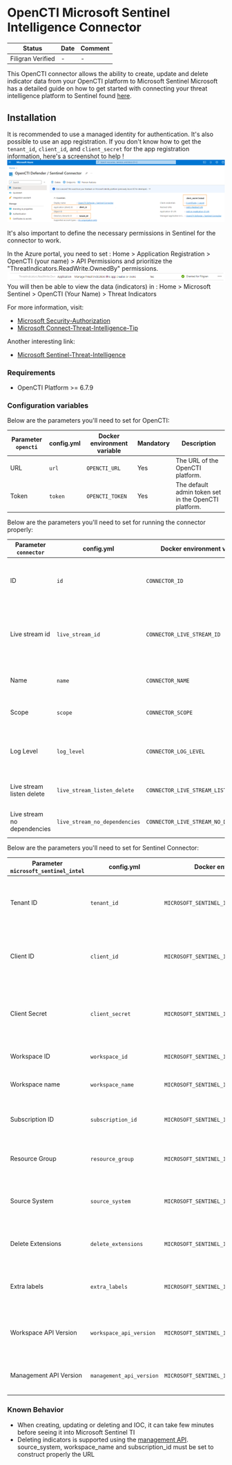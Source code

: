 # OpenCTI Microsoft Sentinel Intelligence Connector

| Status            | Date | Comment |
|-------------------|------|---------|
| Filigran Verified | -    | -       |

This OpenCTI connector allows the ability to create, update and delete indicator data from your OpenCTI platform to
Microsoft Sentinel
Microsoft has a detailed guide on how to get started with connecting your threat intelligence platform to Sentinel
found [here](https://learn.microsoft.com/en-us/azure/sentinel/connect-threat-intelligence-upload-api).

## Installation

It is recommended to use a managed identity for authentication. It's also possible to use an app registration.
If you don't know how to get the `tenant_id`, `client_id`, and `client_secret` for the app registration information,
here's a screenshot to
help !
![Sentinel_variables](./doc/sentinel_info_variables.png)

It's also important to define the necessary permissions in Sentinel for the connector to work.

In the Azure portal, you need to set :
Home > Application Registration > OpenCTI (your name) > API Permissions
and prioritize the "ThreatIndicators.ReadWrite.OwnedBy" permissions.
![Sentinel_permission](./doc/permission_mandatory.png)
You will then be able to view the data (indicators) in :
Home > Microsoft Sentinel > OpenCTI (Your Name) > Threat Indicators

For more information, visit:

- [Microsoft Security-Authorization](https://learn.microsoft.com/en-us/graph/security-authorization)
- [Microsoft Connect-Threat-Intelligence-Tip](https://learn.microsoft.com/en-us/azure/sentinel/connect-threat-intelligence-tip)

Another interesting link:

- [Microsoft Sentinel-Threat-Intelligence](https://learn.microsoft.com/en-us/azure/architecture/example-scenario/data/sentinel-threat-intelligence#import-threat-indicators-with-the-platforms-data-connector)

### Requirements

- OpenCTI Platform >= 6.7.9

### Configuration variables

Below are the parameters you'll need to set for OpenCTI:

| Parameter `opencti` | config.yml | Docker environment variable | Mandatory | Description                                          |
|---------------------|------------|-----------------------------|-----------|------------------------------------------------------|
| URL                 | `url`      | `OPENCTI_URL`               | Yes       | The URL of the OpenCTI platform.                     |
| Token               | `token`    | `OPENCTI_TOKEN`             | Yes       | The default admin token set in the OpenCTI platform. |

Below are the parameters you'll need to set for running the connector properly:

| Parameter `connector`       | config.yml                    | Docker environment variable             | Default                           | Mandatory | Description                                                                            |
|-----------------------------|-------------------------------|-----------------------------------------|-----------------------------------|-----------|----------------------------------------------------------------------------------------|
| ID                          | `id`                          | `CONNECTOR_ID`                          | /                                 | Yes       | A unique `UUIDv4` identifier for this connector instance.                              |
| Live stream id              | `live_stream_id`              | `CONNECTOR_LIVE_STREAM_ID`              | /                                 | Yes       | The Live Stream ID of the stream created in the OpenCTI interface. A unique `UUIDv4`.  |
| Name                        | `name`                        | `CONNECTOR_NAME`                        | `Microsoft Sentinel Intel Master` | No        | Full name of the connector : `Microsoft Sentinel`.                                     |
| Scope                       | `scope`                       | `CONNECTOR_SCOPE`                       | `sentinel`                        | No        | Must be `sentinel`, not used in this connector.                                        |
| Log Level                   | `log_level`                   | `CONNECTOR_LOG_LEVEL`                   | `error`                           | No        | Determines the verbosity of the logs. Options are `debug`, `info`, `warn`, or `error`. |
| Live stream listen delete   | `live_stream_listen_delete`   | `CONNECTOR_LIVE_STREAM_LISTEN_DELETE`   | `true`                            | No        | The Live Stream listen delete must be `true`.                                          |
| Live stream no dependencies | `live_stream_no_dependencies` | `CONNECTOR_LIVE_STREAM_NO_DEPENDENCIES` | `true`                            | No        | The Live Stream no dependencies must be `true`.                                        |

Below are the parameters you'll need to set for Sentinel Connector:

| Parameter `microsoft_sentinel_intel` | config.yml               | Docker environment variable                       | Default                    | Mandatory | Description                                                                         |
|--------------------------------------|--------------------------|---------------------------------------------------|----------------------------|-----------|-------------------------------------------------------------------------------------|
| Tenant ID                            | `tenant_id`              | `MICROSOFT_SENTINEL_INTEL_TENANT_ID`              | /                          | Yes       | Your Azure App Tenant ID, see the screenshot to help you find this information.     |
| Client ID                            | `client_id`              | `MICROSOFT_SENTINEL_INTEL_CLIENT_ID`              | /                          | Yes       | Your Azure App Client ID, see the screenshot to help you find this information.     |
| Client Secret                        | `client_secret`          | `MICROSOFT_SENTINEL_INTEL_CLIENT_SECRET`          | /                          | Yes       | Your Azure App Client secret, See the screenshot to help you find this information. |
| Workspace ID                         | `workspace_id`           | `MICROSOFT_SENTINEL_INTEL_WORKSPACE_ID`           | /                          | Yes       | Your Azure Workspace ID                                                             |
| Workspace name                       | `workspace_name`         | `MICROSOFT_SENTINEL_INTEL_WORKSPACE_NAME`         | /                          | Yes       | The name of the log analytics workspace                                             |
| Subscription ID                      | `subscription_id`        | `MICROSOFT_SENTINEL_INTEL_SUBSCRIPTION_ID`        | /                          | Yes       | The subscription id where the Log Analytics is                                      |
| Resource Group                       | `resource_group`         | `MICROSOFT_SENTINEL_INTEL_RESOURCE_GROUP`         | `default`                  | No        | The name of the resource group where the log analytics is                           |
| Source System                        | `source_system`          | `MICROSOFT_SENTINEL_INTEL_SOURCE_SYSTEM`          | `Opencti Stream Connector` | No        | The name of the source system displayed in Microsoft Sentinel                       |
| Delete Extensions                    | `delete_extensions`      | `MICROSOFT_SENTINEL_INTEL_DELETE_EXTENSIONS`      | `True`                     | No        | Delete the extensions in the stix bundle sent to the SIEM                           |
| Extra labels                         | `extra_labels`           | `MICROSOFT_SENTINEL_INTEL_EXTRA_LABELS`           | `[]`                       | No        | Extra labels added to the bundle sent. String separated by comma                    |
| Workspace API Version                | `workspace_api_version`  | `MICROSOFT_SENTINEL_INTEL_WORKSPACE_API_VERSION`  | `2024-02-01-preview`       | No        | API version of the Microsoft log analytics workspace interface                      |
| Management API Version               | `management_api_version` | `MICROSOFT_SENTINEL_INTEL_MANAGEMENT_API_VERSION` | `2025-03-01`               | No        | API version of the Microsoft management interface                                   |

### Known Behavior

- When creating, updating or deleting and IOC, it can take few minutes before seeing it into Microsoft Sentinel TI
- Deleting indicators is supported using
  the [management API](https://learn.microsoft.com/en-us/rest/api/securityinsights/threat-intelligence-indicator/delete?view=rest-securityinsights-2025-03-01&tabs=HTTP).
  source_system, workspace_name and subscription_id must be set to construct properly the URL
